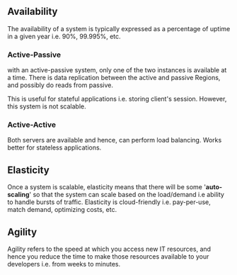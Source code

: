 ## Availability

The availability of a system is typically expressed as a percentage of uptime in a given year i.e. 90%, 99.995%, etc.

### Active-Passive

with an active-passive system, only one of the two instances is available at a time. There is data replication between the active and passive Regions, and possibly do reads from passive.

This is useful for stateful applications i.e. storing client's session. However, this system is not scalable.

### Active-Active

Both servers are available and hence, can perform load balancing. Works better for stateless applications.

## Elasticity

Once a system is scalable, elasticity means that there will be some '**auto-scaling**' so that the system can scale based on the load/demand i.e ability to handle bursts of traffic. Elasticity is cloud-friendly i.e. pay-per-use, match demand, optimizing costs, etc.

## Agility

Agility refers to the speed at which you access new IT resources, and hence you reduce the time to make those resources available to your developers i.e. from weeks to minutes.
